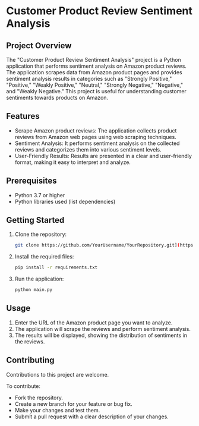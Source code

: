 # Customer Product Review Sentiment Analysis

## Project Overview

The "Customer Product Review Sentiment Analysis" project is a Python application that performs sentiment analysis on Amazon product reviews. The application scrapes data from Amazon product pages and provides sentiment analysis results in categories such as "Strongly Positive," "Positive," "Weakly Positive," "Neutral," "Strongly Negative," "Negative," and "Weakly Negative." This project is useful for understanding customer sentiments towards products on Amazon.


## Features

- Scrape Amazon product reviews: The application collects product reviews from Amazon web pages using web scraping techniques.
- Sentiment Analysis: It performs sentiment analysis on the collected reviews and categorizes them into various sentiment levels.
- User-Friendly Results: Results are presented in a clear and user-friendly format, making it easy to interpret and analyze.

## Prerequisites

- Python 3.7 or higher
- Python libraries used (list dependencies)

## Getting Started

1. Clone the repository:

   ```bash
   git clone https://github.com/YourUsername/YourRepository.git](https://github.com/ManasiPatil2117/Customer-Product-Review.git

2. Install the required files:

   ```bash
   pip install -r requirements.txt

3. Run the application:

   ```bash
   python main.py

## Usage
   1. Enter the URL of the Amazon product page you want to analyze.
   2. The application will scrape the reviews and perform sentiment analysis.
   3. The results will be displayed, showing the distribution of sentiments in the reviews.

## Contributing
Contributions to this project are welcome. 

To contribute:
   - Fork the repository.
   - Create a new branch for your feature or bug fix.
   - Make your changes and test them.
   - Submit a pull request with a clear description of your changes.


